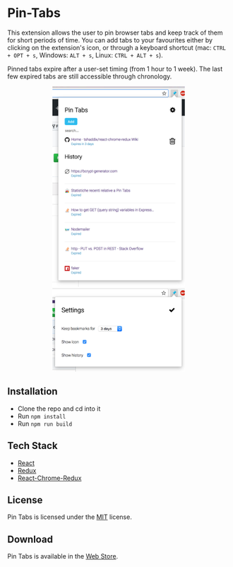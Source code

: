 # Pin-Tabs

This extension allows the user to pin browser tabs and keep track of them for short periods of time.
You can add tabs to your favourites either by clicking on the extension's icon, or through a keyboard shortcut (mac: `CTRL + OPT + s`, Windows: `ALT + s`, Linux: `CTRL + ALT + s`). 

Pinned tabs expire after a user-set timing (from 1 hour to 1 week). The last few expired tabs are still accessible through chronology.

<p align="center">
<img src="./images/image1.png" width="300px" height="auto"/><img src="./images/image2.png" width="300px" height="auto"/>
</p>

## Installation

* Clone the repo and cd into it
* Run ```npm install```
* Run ```npm run build```

## Tech Stack

* [React](https://reactjs.org/)
* [Redux](https://redux.js.org/)
* [React-Chrome-Redux](https://github.com/tshaddix/react-chrome-redux/wiki)

## License

Pin Tabs is licensed under the [MIT](https://opensource.org/licenses/mit-license.php) license.

## Download

Pin Tabs is available in the [Web Store](https://chrome.google.com/webstore/detail/pin-tabs/hhgfkccdcpjigagnmbfehocajjggifam).
